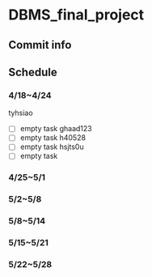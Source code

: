 # DBMS_final_project
## Commit info

## Schedule
### 4/18~4/24
tyhsiao
- [ ] empty task
ghaad123
- [ ] empty task
h40528
- [ ] empty task
hsjts0u
- [ ] empty task
### 4/25~5/1
### 5/2~5/8
### 5/8~5/14
### 5/15~5/21
### 5/22~5/28
